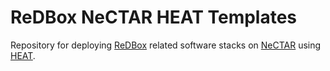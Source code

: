ReDBox NeCTAR HEAT Templates 
====================
Repository for deploying [ReDBox][redboxSiteUrl] related software stacks on [NeCTAR][nectarSiteUrl] using [HEAT][heatSiteUrl]. 

[redboxSiteUrl]:http://www.redboxresearchdata.com.au/
[heatSiteUrl]:https://wiki.openstack.org/wiki/Heat
[nectarSiteUrl]:http://nectar.org.au/